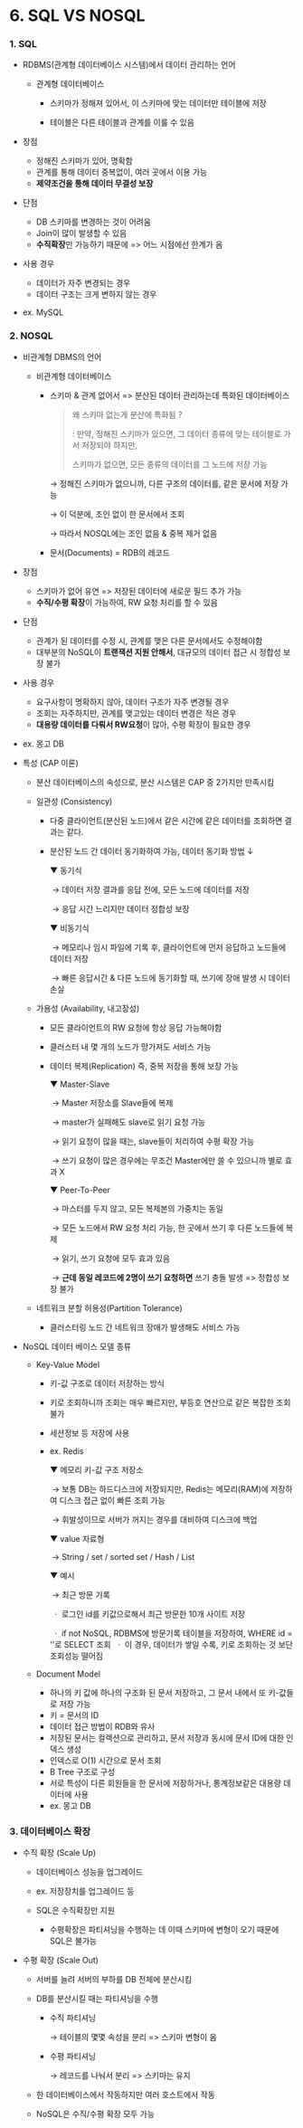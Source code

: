 # 6. SQL VS NOSQL



### 1. SQL

* RDBMS(관계형 데이터베이스 시스템)에서 데이터 관리하는 언어

  * 관계형 데이터베이스

    * 스키마가 정해져 있어서, 이 스키마에 맞는 데이터만 테이블에 저장

    * 테이블은 다른 테이블과 관계를 이룰 수 있음

* 장점

  * 정해진 스키마가 있어, 명확함
  * 관계를 통해 데이터 중복없이, 여러 곳에서 이용 가능
  * **제약조건을 통해 데이터 무결성 보장**

* 단점

  * DB 스키마를 변경하는 것이 어려움
  * Join이 많이 발생할 수 있음
  * **수직확장**만 가능하기 때문에 => 어느 시점에선 한계가 옴

* 사용 경우

  * 데이터가 자주 변경되는 경우
  * 데이터 구조는 크게 변하지 않는 경우

* ex. MySQL

  

### 2. NOSQL

* 비관계형 DBMS의 언어

  * 비관계형 데이터베이스

    * 스키마 & 관계 없어서 => 분산된 데이터 관리하는데 특화된 데이터베이스

      > 왜 스키마 없는게 분산에 특화됨 ? 
      >
      > :  만약, 정해진 스키마가 있으면, 그 데이터 종류에 맞는 테이블로 가서 저장되야 하지만, 
      >
      >    스키마가 없으면, 모든 종류의 데이터를 그 노드에 저장 가능

      →  정해진 스키마가 없으니까, 다른 구조의 데이터를, 같은 문서에 저장 가능
    
      →  이 덕분에, 조인 없이 한 문서에서 조회
    
      →  따라서 NOSQL에는 조인 없음 & 중복 제거 없음
    
    * 문서(Documents) = RDB의 레코드

* 장점
  * 스키마가 없어 유연 => 저장된 데이터에 새로운 필드 추가 가능
  * **수직/수평 확장**이 가능하여, RW 요청 처리를 할 수 있음
  
* 단점
  * 관계가 된 데이터를 수정 시, 관계를 맺은 다른 문서에서도 수정해야함
  * 대부분의 NoSQL이 **트랜잭션 지원 안해서**, 대규모의 데이터 접근 시 정합성 보장 불가

* 사용 경우
  * 요구사항이 명확하지 않아, 데이터 구조가 자주 변경될 경우
  * 조회는 자주하지만, 관계를 맺고있는 데이터 변경은 적은 경우
  * **대용량 데이터를 다뤄서 RW요청**이 많아, 수평 확장이 필요한 경우

* ex. 몽고 DB

* 특성 (CAP 이론)

  * 분산 데이터베이스의 속성으로, 분산 시스템은 CAP 중 2가지만 만족시킴

  * 일관성 (Consistency)

    * 다중 클라이언트(분산된 노드)에서 같은 시간에 같은 데이터를 조회하면 결과는 같다.

    * 분산된 노드 간 데이터 동기화하여 가능, 데이터 동기화 방법 ↓

      ▼   동기식

      ​	→   데이터 저장 결과를 응답 전에, 모든 노드에 데이터를 저장
      
      ​	→   응답 시간 느리지만 데이터 정합성 보장
      
      ▼   비동기식
      
      ​	→   메모리나 임시 파일에 기록 후, 클라이언트에 먼저 응답하고 노드들에 데이터 저장
      
      ​	→   빠른 응답시간 & 다른 노드에 동기화할 때, 쓰기에 장애 발생 시 데이터 손실
    
  * 가용성 (Availability, 내고장성)

    * 모든 클라이언트의 RW 요청에 항상 응답 가능해야함

    * 클러스터 내 몇 개의 노드가 망가져도 서비스 가능

    * 데이터 복제(Replication) 즉, 중복 저장을 통해 보장 가능

      ▼   Master-Slave

      ​	→   Master 저장소를 Slave들에 복제
      
      ​	→   master가 실패해도 slave로 읽기 요청 가능
      
      ​	→   읽기 요청이 많을 때는, slave들이 처리하여 수평 확장 가능
      
      ​	→   쓰기 요청이 많은 경우에는 무조건 Master에만 쓸 수 있으니까 별로 효과 X
      
      ▼   Peer-To-Peer
      
      ​	→   마스터를 두지 않고, 모든 복제본의 가중치는 동일
      
      ​	→   모든 노드에서 RW 요청 처리 가능, 한 곳에서 쓰기 후 다른 노드들에 복제
      
      ​	→   읽기, 쓰기 요청에 모두 효과 있음
      
      ​	→  **근데 동일 레코드에 2명이 쓰기 요청하면** 쓰기 충돌 발생 => 정합성 보장 불가

  * 네트워크 분할 허용성(Partition Tolerance)

    * 클러스터링 노드 간 네트워크 장애가 발생해도 서비스 가능

* NoSQL 데이터 베이스 모델 종류

  * Key-Value Model
    * 키-값 구조로 데이터 저장하는 방식
    
    * 키로 조회하니까 조회는 매우 빠르지만, 부등호 연산으로 같은 복잡한 조회 불가
    
    * 세션정보 등 저장에 사용
    
    * ex. Redis 
    
      ▼   메모리 키-값 구조 저장소
    
      ​	→   보통 DB는 하드디스크에 저장되지만, Redis는 메모리(RAM)에 저장하여 디스크 접근 없이 빠른 조회 가능
      
      ​	→   휘발성이므로 서버가 꺼지는 경우를 대비하여 디스크에 백업
      
      ▼   value 자료형
      
      ​	→   String / set / sorted set / Hash / List
      
      ▼    예시
      
      ​	→   최근 방문 기록
      
      ​		ㆍ  로그인 id를 키값으로해서 최근 방문한 10개 사이트 저장
      
      ​		ㆍ  if not NoSQL, RDBMS에 방문기록 테이블을 저장하여, WHERE id = ''로 SELECT 조회
      ​		ㆍ  이 경우, 데이터가 쌓일 수록, 키로 조회하는 것 보단 조회성능 떨어짐		      
    
  * Document Model
    * 하나의 키 값에 하나의 구조화 된 문서 저장하고, 그 문서 내에서 또 키-값들로 저장 가능
    * 키 = 문서의 ID
    * 데이터 접근 방법이 RDB와 유사
    * 저장된 문서는 컬렉션으로 관리하고, 문서 저장과 동시에 문서 ID에 대한 인덱스 생성
    * 인덱스로 O(1) 시간으로 문서 조회
    * B Tree 구조로 구성
    * 서로 특성이 다른 회원들을 한 문서에 저장하거나, 통계정보같은 대용량 데이터에 사용
    * ex. 몽고 DB



### 3. 데이터베이스 확장

* 수직 확장 (Scale Up)

  * 데이터베이스 성능을 업그레이드

  * ex. 저장장치를 업그레이드 등

  * SQL은 수직확장만 지원
    * 수평확장은 파티셔닝을 수행하는 데 이때 스키마에 변형이 오기 때문에 SQL은 불가능

* 수평 확장 (Scale Out)

  * 서버를 늘려 서버의 부하를 DB 전체에 분산시킴
  
  * DB를 분산시킬 때는 파티셔닝을 수행
  
    * 수직 파티셔닝
  
      →   테이블의 몇몇 속성을 분리 => 스키마 변형이 옴
  
    * 수평 파티셔닝
  
      →   레코드를 나눠서 분리 => 스키마는 유지
  
  * 한 데이터베이스에서 작동하지만 여러 호스트에서 작동
  
  * NoSQL은 수직/수평 확장 모두 가능